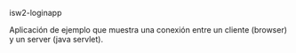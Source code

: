 ﻿
isw2-loginapp


Aplicación de ejemplo que muestra una conexión entre un cliente (browser) y un server (java servlet).
